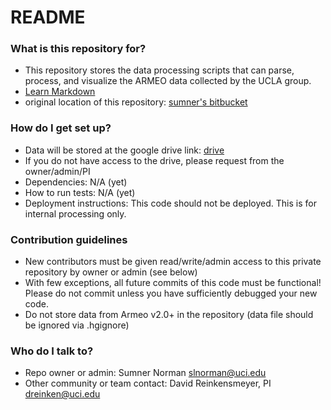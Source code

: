 # README #

### What is this repository for? ###

* This repository stores the data processing scripts that can parse, process, and visualize the ARMEO data collected by the UCLA group. 
* [Learn Markdown](https://bitbucket.org/tutorials/markdowndemo)
* original location of this repository: [sumner's bitbucket](https://sumner15@bitbucket.org/sumner15/ucla-armeospring)

### How do I get set up? ###

* Data will be stored at the google drive link: [drive](https://drive.google.com/drive/folders/0B_uF99lcHiyOdmZ0LU1UaGNBOW8?usp=sharing)
* If you do not have access to the drive, please request from the owner/admin/PI
* Dependencies: N/A (yet)
* How to run tests: N/A (yet)
* Deployment instructions: This code should not be deployed. This is for internal processing only.

### Contribution guidelines ###

* New contributors must be given read/write/admin access to this private repository by owner or admin (see below)
* With few exceptions, all future commits of this code must be functional! Please do not commit unless you have sufficiently debugged your new code.
* Do not store data from Armeo v2.0+ in the repository (data file should be ignored via .hgignore)

### Who do I talk to? ###

* Repo owner or admin: Sumner Norman [slnorman@uci.edu](slnorman@uci.edu)
* Other community or team contact: David Reinkensmeyer, PI [dreinken@uci.edu](dreinken@uci.edu)